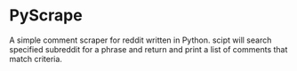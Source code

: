 # PyScrape
A simple comment scraper for reddit written in Python. scipt will search specified subreddit for a phrase and return and print a list of comments that match criteria. 
